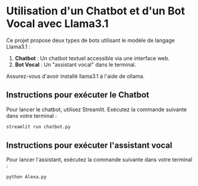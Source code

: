 # Utilisation d'un Chatbot et d'un Bot Vocal avec Llama3.1

Ce projet propose deux types de bots utilisant le modèle de langage Llama3.1 :

1. **Chatbot** : Un chatbot textuel accessible via une interface web.
2. **Bot Vocal** : Un "assistant vocal" dans le terminal.

Assurez-vous d'avoir installé llama3.1 à l'aide de ollama.

## Instructions pour exécuter le Chatbot

Pour lancer le chatbot, utilisez Streamlit. Exécutez la commande suivante dans votre terminal :

```sh
streamlit run chatbot.py
```

## Instructions pour exécuter l'assistant vocal

Pour lancer l'assistant, exécutez la commande suivante dans votre terminal :

```sh
python Alexa.py
```
